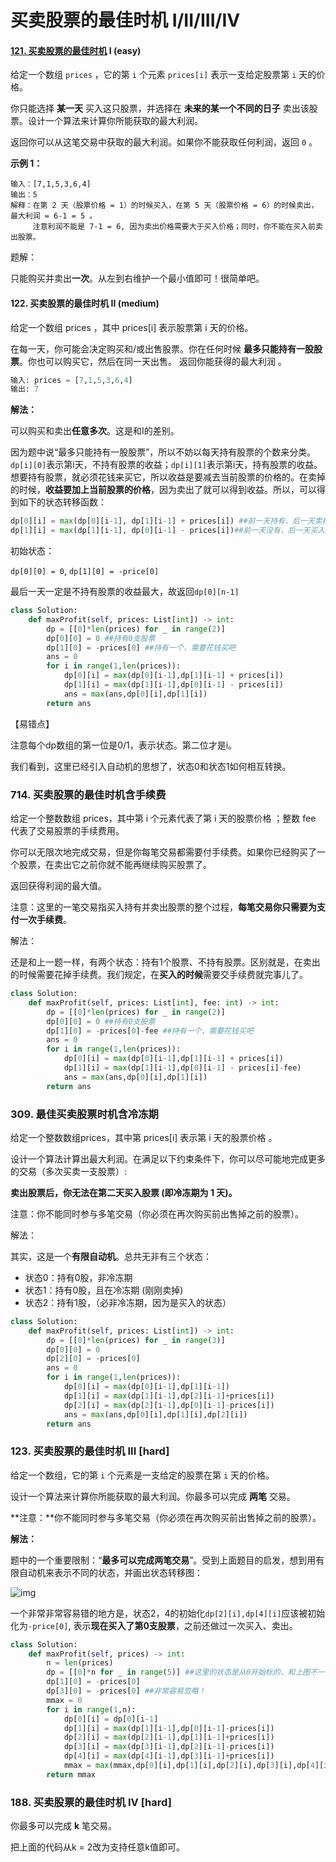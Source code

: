 # 买卖股票的最佳时机 I/II/III/IV

#### [121. 买卖股票的最佳时机](https://leetcode.cn/problems/best-time-to-buy-and-sell-stock/) I (easy)

给定一个数组 `prices` ，它的第 `i` 个元素 `prices[i]` 表示一支给定股票第 `i` 天的价格。

你只能选择 **某一天** 买入这只股票，并选择在 **未来的某一个不同的日子** 卖出该股票。设计一个算法来计算你所能获取的最大利润。

返回你可以从这笔交易中获取的最大利润。如果你不能获取任何利润，返回 `0` 。

**示例 1：**

```
输入：[7,1,5,3,6,4]
输出：5
解释：在第 2 天（股票价格 = 1）的时候买入，在第 5 天（股票价格 = 6）的时候卖出，最大利润 = 6-1 = 5 。
     注意利润不能是 7-1 = 6, 因为卖出价格需要大于买入价格；同时，你不能在买入前卖出股票。
```

题解：

只能购买并卖出**一次**。从左到右维护一个最小值即可！很简单吧。

#### 122. 买卖股票的最佳时机 II (medium)

给定一个数组 prices ，其中 prices[i] 表示股票第 i 天的价格。

在每一天，你可能会决定购买和/或出售股票。你在任何时候 **最多只能持有一股股票**。你也可以购买它，然后在同一天出售。
返回你能获得的最大利润 。

```python
输入: prices = [7,1,5,3,6,4]
输出: 7
```

**解法：**

可以购买和卖出**任意多次**。这是和I的差别。

因为题中说“最多只能持有一股股票”，所以不妨以每天持有股票的个数来分类。`dp[i][0]`表示第i天，不持有股票的收益；`dp[i][1]`表示第i天，持有股票的收益。想要持有股票，就必须花钱来买它，所以收益是要减去当前股票的价格的。在卖掉的时候，**收益要加上当前股票的价格**，因为卖出了就可以得到收益。所以，可以得到如下的状态转移函数：

```python
dp[0][i] = max(dp[0][i-1], dp[1][i-1] + prices[i]) ##前一天持有，后一天卖掉
dp[1][i] = max(dp[1][i-1], dp[0][i-1] - prices[i])##前一天没有，后一天买入
```

初始状态：

`dp[0][0] = 0`, `dp[1][0] = -price[0]` 

最后一天一定是不持有股票的收益最大，故返回`dp[0][n-1]`

```python
class Solution:
    def maxProfit(self, prices: List[int]) -> int:
        dp = [[0]*len(prices) for _ in range(2)]
        dp[0][0] = 0 ##持有0支股票
        dp[1][0] = -prices[0] ##持有一个，需要花钱买吧
        ans = 0
        for i in range(1,len(prices)):
            dp[0][i] = max(dp[0][i-1],dp[1][i-1] + prices[i])
            dp[1][i] = max(dp[1][i-1],dp[0][i-1] - prices[i])
            ans = max(ans,dp[0][i],dp[1][i])
        return ans
```

【易错点】

注意每个dp数组的第一位是0/1，表示状态。第二位才是i。

我们看到，这里已经引入自动机的思想了，状态0和状态1如何相互转换。

### 714. 买卖股票的最佳时机含手续费

给定一个整数数组 prices，其中第 i 个元素代表了第 i 天的股票价格 ；整数 fee 代表了交易股票的手续费用。

你可以无限次地完成交易，但是你每笔交易都需要付手续费。如果你已经购买了一个股票，在卖出它之前你就不能再继续购买股票了。

返回获得利润的最大值。

注意：这里的一笔交易指买入持有并卖出股票的整个过程，**每笔交易你只需要为支付一次手续费**。

解法：

还是和上一题一样，有两个状态：持有1个股票、不持有股票。区别就是，在卖出的时候需要花掉手续费。我们规定，在**买入的时候**需要交手续费就完事儿了。

```python
class Solution:
    def maxProfit(self, prices: List[int], fee: int) -> int:
        dp = [[0]*len(prices) for _ in range(2)]
        dp[0][0] = 0 ##持有0支股票
        dp[1][0] = -prices[0]-fee ##持有一个，需要花钱买吧
        ans = 0
        for i in range(1,len(prices)):
            dp[0][i] = max(dp[0][i-1],dp[1][i-1] + prices[i])
            dp[1][i] = max(dp[1][i-1],dp[0][i-1] - prices[i]-fee)
            ans = max(ans,dp[0][i],dp[1][i])
        return ans
```



### 309. 最佳买卖股票时机含冷冻期

给定一个整数数组prices，其中第  prices[i] 表示第 i 天的股票价格 。

设计一个算法计算出最大利润。在满足以下约束条件下，你可以尽可能地完成更多的交易（多次买卖一支股票）:

**卖出股票后，你无法在第二天买入股票 (即冷冻期为 1 天)。**

注意：你不能同时参与多笔交易（你必须在再次购买前出售掉之前的股票）。

解法：

其实，这是一个**有限自动机**。总共无非有三个状态：

- 状态0：持有0股，非冷冻期
- 状态1：持有0股，且在冷冻期 (刚刚卖掉)
- 状态2：持有1股，（必非冷冻期，因为是买入的状态）



```python
class Solution:
    def maxProfit(self, prices: List[int]) -> int:
        dp = [[0]*len(prices) for _ in range(3)]
        dp[0][0] = 0
        dp[2][0] = -prices[0]
        ans = 0
        for i in range(1,len(prices)):
            dp[0][i] = max(dp[0][i-1],dp[1][i-1])
            dp[1][i] = max(dp[1][i-1],dp[2][i-1]+prices[i])
            dp[2][i] = max(dp[2][i-1],dp[0][i-1]-prices[i])
            ans = max(ans,dp[0][i],dp[1][i],dp[2][i])
        return ans
```



### 123. 买卖股票的最佳时机 III [hard]

给定一个数组，它的第 `i` 个元素是一支给定的股票在第 `i` 天的价格。

设计一个算法来计算你所能获取的最大利润。你最多可以完成 **两笔** 交易。

**注意：**你不能同时参与多笔交易（你必须在再次购买前出售掉之前的股票）。

**解法：**

题中的一个重要限制：“**最多可以完成两笔交易**”。受到上面题目的启发，想到用有限自动机来表示不同的状态，并画出状态转移图：

![img](https://pic1.zhimg.com/80/v2-3abd42ba6c29475ddd9ef060500b72ce_1440w.png)



一个非常非常容易错的地方是，状态2，4的初始化`dp[2][i],dp[4][i]`应该被初始化为`-price[0]`, 表示**现在买入了第0支股票**，之前还做过一次买入、卖出。

```python
class Solution:
    def maxProfit(self, prices) -> int:
        n = len(prices)
        dp = [[0]*n for _ in range(5)] ##这里的状态是从0开始标的，和上图不一样
        dp[1][0] = -prices[0]
        dp[3][0] = -prices[0] ##非常容易忽略！
        mmax = 0
        for i in range(1,n):
            dp[0][i] = dp[0][i-1]
            dp[1][i] = max(dp[1][i-1],dp[0][i-1]-prices[i])
            dp[2][i] = max(dp[2][i-1],dp[1][i-1]+prices[i])
            dp[3][i] = max(dp[3][i-1],dp[2][i-1]-prices[i])
            dp[4][i] = max(dp[4][i-1],dp[3][i-1]+prices[i])
            mmax = max(mmax,dp[0][i],dp[1][i],dp[2][i],dp[3][i],dp[4][i])
        return mmax
```



### 188. 买卖股票的最佳时机 IV [hard]

你最多可以完成 **k** 笔交易。

把上面的代码从k = 2改为支持任意k值即可。

